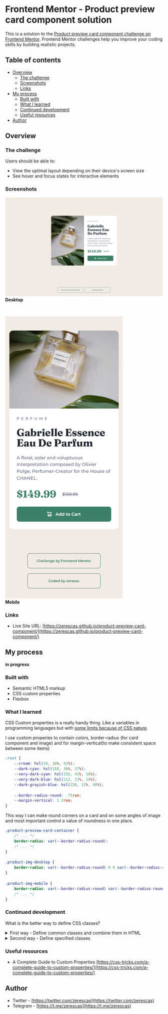 # Frontend Mentor - Product preview card component solution

This is a solution to the [Product preview card component challenge on Frontend Mentor](https://www.frontendmentor.io/challenges/product-preview-card-component-GO7UmttRfa). Frontend Mentor challenges help you improve your coding skills by building realistic projects. 

## Table of contents

- [Overview](#overview)
  - [The challenge](#challenge)
  - [Screenshots](#screenshots)
  - [Links](#links)
- [My process](#my-process)
  - [Built with](#built-with)
  - [What I learned](#what-i-learned)
  - [Continued development](#continued-development)
  - [Useful resources](#useful-resources)
- [Author](#author)


## Overview

### The challenge

Users should be able to:

- View the optimal layout depending on their device's screen size
- See hover and focus states for interactive elements

### Screenshots

![webpage-screenshot-desktop](/images/webpage-screenshot-desktop.png)<br>
**Desktop**

<br>

![images/webpage-screenshot-mobile](/images/webpage-screenshot-mobile.png)<br>
**Mobile**

### Links

- Live Site URL: [https://zerescas.github.io/product-preview-card-component/](https://zerescas.github.io/product-preview-card-component/)

## My process

**in progress**

### Built with

- Semantic HTML5 markup
- CSS custom properties
- Flexbox

### What I learned

CSS Custom properties is a really handy thing. Like a variables in programming languages but with [some limits because of CSS nature](https://css-tricks.com/the-big-gotcha-with-custom-properties/).

I use custom properies to contain colors, border-radius (for card component and image) and for margin-vertical(to make consistent space between some items)

```css
:root {
    --cream: hsl(30, 38%, 92%);
    --dark-cyan: hsl(158, 36%, 37%);
    --very-dark-cyan: hsl(156, 41%, 18%);
    --very-dark-blue: hsl(212, 21%, 14%);
    --dark-grayish-blue: hsl(228, 12%, 48%);

    --border-radius-round: .75rem;
    --margin-vertical: 1.3rem;
}
```

This way I can make round corners on a card and on some angles of image and most important control a value of roundness  in one place.

```css
.product-preview-card-container {
    /* ... */
    border-radius: var(--border-radius-round);
    /* ... */
}

.product-img-desktop {
    border-radius: var(--border-radius-round) 0 0 var(--border-radius-round);
}

.product-img-mobile {
    border-radius: var(--border-radius-round) var(--border-radius-round) 0 0;
    /* ... */
}
```

### Continued development

What is the better way to define CSS classes?

<details>
<summary>First way - Define common classes and combine them in HTML
</summary>

```css
.flex-row {
  display: flex;
  flex-flow: row nowrap;
}

.flex-column {
  display: flex;
  flex-flow: column nowrap;
}

.flex-1 {
  flex: 1 0 0;
}

.align-items-center {
  align-items: center;
}

.justify-content-center {
  justify-content: center;
}
```

```HTML
<!-- ... -->
<div class="flex-column align-items-center justify-content-center">
  <div class="flex-1">
    <!-- ... -->
  </div>
  <div class="flex-1 flex-row align-items-center">
    <!-- ... -->
  </div>
</div>
<!-- ... -->
```

**Advantage** - More flexibile way

**Disadvantage** - HTML element's styles can contains so many items
</details>

<details>
<summary>Second way - Define specified classes</summary>

```css
.card-container {
  /* ... */
  background-color: white;
  color: black;
  padding: 1rem;
  /* ... */
  display: flex;
  flex-flow: column nowrap;
  align-items: center;
  justify-content: center;
  /* ... */
}

.product-img-container {
  flex: 1 0 0;
}

.product-info-container {
  /* ... */
  padding: 0.5rem;
  /* ... */
  flex: 1 0 0;
  display: flex;
  flex-flow: row nowrap;
  align-items: center;
  /* ... */
}
```

```HTML
<!-- ... -->
<div class="card-container">
  <div class="product-img-container">
    <!-- ... -->
  </div>
  <div class="product-info-container">
    <!-- ... -->
  </div>
</div>
<!-- ... -->
```

**Advantage** - More logical way

**Disadvantage** - CSS file contains repeated properties in various selectors.
</details>

### Useful resources

- A Complete Guide to Custom Properties [https://css-tricks.com/a-complete-guide-to-custom-properties/](https://css-tricks.com/a-complete-guide-to-custom-properties/)

## Author

- Twitter - [https://twitter.com/zerescas](https://twitter.com/zerescas)
- Telegram - [https://t.me/zerescas](https://t.me/zerescas)